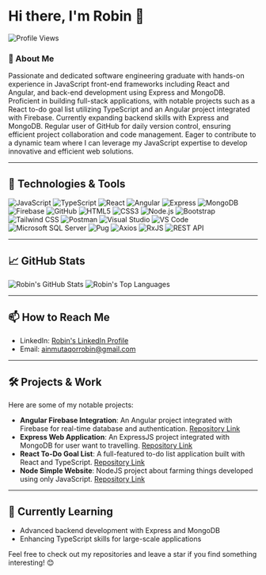 # Hi there, I'm Robin 👋

![Profile Views](https://komarev.com/ghpvc/?username=ainmutaqorrobin&style=flat-square)

### 🚀 About Me

Passionate and dedicated software engineering graduate with hands-on experience in JavaScript front-end frameworks including React and Angular, and back-end development using Express and MongoDB. Proficient in building full-stack applications, with notable projects such as a React to-do goal list utilizing TypeScript and an Angular project integrated with Firebase. Currently expanding backend skills with Express and MongoDB. Regular user of GitHub for daily version control, ensuring efficient project collaboration and code management. Eager to contribute to a dynamic team where I can leverage my JavaScript expertise to develop innovative and efficient web solutions.

---

## 🔧 Technologies & Tools

![JavaScript](https://img.shields.io/badge/-JavaScript-F7DF1E?style=flat-square&logo=javascript&logoColor=black)
![TypeScript](https://img.shields.io/badge/-TypeScript-007ACC?style=flat-square&logo=typescript&logoColor=black)
![React](https://img.shields.io/badge/-React-61DAFB?style=flat-square&logo=react&logoColor=black)
![Angular](https://img.shields.io/badge/-Angular-DD0031?style=flat-square&logo=angular&logoColor=white)
![Express](https://img.shields.io/badge/-Express-000000?style=flat-square&logo=express&logoColor=white)
![MongoDB](https://img.shields.io/badge/-MongoDB-47A248?style=flat-square&logo=mongodb&logoColor=white)
![Firebase](https://img.shields.io/badge/-Firebase-FFCA28?style=flat-square&logo=firebase&logoColor=black)
![GitHub](https://img.shields.io/badge/-GitHub-181717?style=flat-square&logo=github&logoColor=white)
![HTML5](https://img.shields.io/badge/-HTML5-E34F26?style=flat-square&logo=html5&logoColor=white)
![CSS3](https://img.shields.io/badge/-CSS3-1572B6?style=flat-square&logo=css3&logoColor=white)
![Node.js](https://img.shields.io/badge/-Node.js-339933?style=flat-square&logo=node.js&logoColor=white)
![Bootstrap](https://img.shields.io/badge/-Bootstrap-7952B3?style=flat-square&logo=bootstrap&logoColor=white)
![Tailwind CSS](https://img.shields.io/badge/-Tailwind%20CSS-38B2AC?style=flat-square&logo=tailwind-css&logoColor=white)
![Postman](https://img.shields.io/badge/-Postman-FF6C37?style=flat-square&logo=postman&logoColor=white)
![Visual Studio](https://img.shields.io/badge/-Visual%20Studio-5C2D91?style=flat-square&logo=visual-studio&logoColor=white)
![VS Code](https://img.shields.io/badge/-VS%20Code-007ACC?style=flat-square&logo=visual-studio-code&logoColor=white)
![Microsoft SQL Server](https://img.shields.io/badge/-Microsoft%20SQL%20Server-CC2927?style=flat-square&logo=microsoft-sql-server&logoColor=white)
![Pug](https://img.shields.io/badge/-Pug-A86454?style=flat-square&logo=pug&logoColor=white)
![Axios](https://img.shields.io/badge/-Axios-5A29E4?style=flat-square&logo=axios&logoColor=white)
![RxJS](https://img.shields.io/badge/-RxJS-B7178C?style=flat-square&logo=reactivex&logoColor=white)
![REST API](https://img.shields.io/badge/-REST%20API-000000?style=flat-square&logo=rest&logoColor=white)


---

## 📈 GitHub Stats

![Robin's GitHub Stats](https://github-readme-stats.vercel.app/api?username=ainmutaqorrobin&show_icons=true&hide_border=true&theme=radical)
![Robin's Top Languages](https://github-readme-stats.vercel.app/api/top-langs/?username=ainmutaqorrobin&hide_border=true&theme=radical&langs_count=8&layout=compact)

---

## 📫 How to Reach Me

- LinkedIn: [Robin's LinkedIn Profile](https://www.linkedin.com/in/ainmutaqorrobin/)
- Email: [ainmutaqorrobin@gmail.com](mailto:ainmutaqorrobin@gmail.com)

---

## 🛠️ Projects & Work

Here are some of my notable projects:

- **Angular Firebase Integration**: An Angular project integrated with Firebase for real-time database and authentication. [Repository Link](https://github.com/ainmutaqorrobin/RecipeShop)
- **Express Web Application**: An ExpressJS project integrated with MongoDB for user want to travelling. [Repository Link](https://github.com/ainmutaqorrobin/expressProject)
- **React To-Do Goal List**: A full-featured to-do list application built with React and TypeScript. [Repository Link](https://github.com/ainmutaqorrobin/TodoGoalList)
- **Node Simple Website**: NodeJS project about farming things developed using only JavaScript. [Repository Link](https://github.com/ainmutaqorrobin/robinFarm)

---

## 🌱 Currently Learning

- Advanced backend development with Express and MongoDB
- Enhancing TypeScript skills for large-scale applications

Feel free to check out my repositories and leave a star if you find something interesting! 😊
